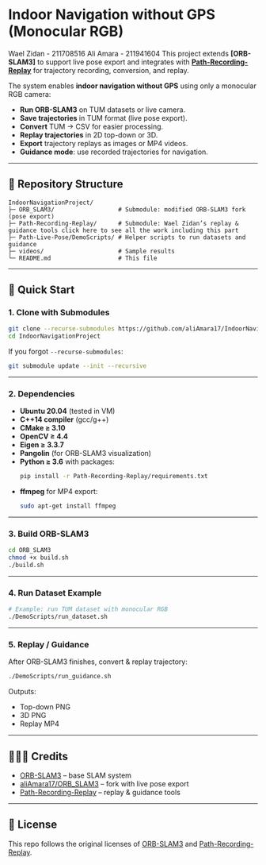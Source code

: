 # Indoor Navigation without GPS (Monocular RGB)
Wael Zidan - 211708516
Ali Amara  - 211941604
This project extends **[ORB-SLAM3]** to support live pose export and integrates with **[Path-Recording-Replay](https://github.com/waelzidan7/Path-Recording-Replay)** for trajectory recording, conversion, and replay.

The system enables **indoor navigation without GPS** using only a monocular RGB camera:
- **Run ORB-SLAM3** on TUM datasets or live camera.
- **Save trajectories** in TUM format (live pose export).
- **Convert** TUM → CSV for easier processing.
- **Replay trajectories** in 2D top-down or 3D.
- **Export** trajectory replays as images or MP4 videos.
- **Guidance mode**: use recorded trajectories for navigation.

---

## 📂 Repository Structure
```
IndoorNavigationProject/
├─ ORB_SLAM3/                  # Submodule: modified ORB-SLAM3 fork (pose export)
├─ Path-Recording-Replay/      # Submodule: Wael Zidan’s replay & guidance tools click here to see all the work including this part
├─ Path-Live-Pose/DemoScripts/ # Helper scripts to run datasets and guidance
├─ videos/                     # Sample results
└─ README.md                   # This file
```

---

## 🚀 Quick Start

### 1. Clone with Submodules
```bash
git clone --recurse-submodules https://github.com/aliAmara17/IndoorNavigationProject.git
cd IndoorNavigationProject
```

If you forgot `--recurse-submodules`:
```bash
git submodule update --init --recursive
```

---

### 2. Dependencies
- **Ubuntu 20.04** (tested in VM)
- **C++14 compiler** (gcc/g++)
- **CMake ≥ 3.10**
- **OpenCV ≥ 4.4**
- **Eigen ≥ 3.3.7**
- **Pangolin** (for ORB-SLAM3 visualization)
- **Python ≥ 3.6** with packages:
  ```bash
  pip install -r Path-Recording-Replay/requirements.txt
  ```
- **ffmpeg** for MP4 export:
  ```bash
  sudo apt-get install ffmpeg
  ```

---

### 3. Build ORB-SLAM3
```bash
cd ORB_SLAM3
chmod +x build.sh
./build.sh
```

---

### 4. Run Dataset Example
```bash
# Example: run TUM dataset with monocular RGB
./DemoScripts/run_dataset.sh
```

---

### 5. Replay / Guidance
After ORB-SLAM3 finishes, convert & replay trajectory:
```bash
./DemoScripts/run_guidance.sh
```

Outputs:
- Top-down PNG
- 3D PNG
- Replay MP4

---

## 🧑‍🤝‍🧑 Credits
- [ORB-SLAM3](https://github.com/UZ-SLAMLab/ORB_SLAM3) – base SLAM system  
- [aliAmara17/ORB_SLAM3](https://github.com/aliAmara17/ORB_SLAM3) – fork with live pose export  
- [Path-Recording-Replay](https://github.com/waelzidan7/Path-Recording-Replay) – replay & guidance tools  

---

## 📜 License
This repo follows the original licenses of [ORB-SLAM3](https://github.com/UZ-SLAMLab/ORB_SLAM3) and [Path-Recording-Replay](https://github.com/waelzidan7/Path-Recording-Replay).
